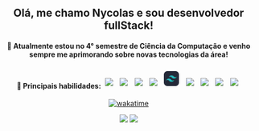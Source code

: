 <h2 align="center">Olá, me chamo Nycolas e sou desenvolvedor fullStack!</h2>

<h4 align="center">
	📖 Atualmente estou no 4° semestre de Ciência da Computação e venho sempre me aprimorando sobre novas tecnologias da área!
</h4>
<h4 align="center">
	🌱 Principais habilidades:
	<img style="padding:5px" width="30px" src="https://cdn.jsdelivr.net/gh/devicons/devicon/icons/javascript/javascript-plain.svg" />
	<img style="padding:5px" width="30px" src="https://cdn.jsdelivr.net/gh/devicons/devicon/icons/typescript/typescript-plain.svg" />
	<img style="padding:5px" width="30px" src="https://cdn.jsdelivr.net/gh/devicons/devicon/icons/react/react-original.svg" />
	<img style="padding:5px" width="30px" src="https://cdn.jsdelivr.net/gh/devicons/devicon/icons/electron/electron-original.svg" />
	<img style="padding:5px" width="30px" src="https://github.com/tandpfun/skill-icons/blob/main/icons/TailwindCSS-Dark.svg" />
	<img style="padding:5px" width="30px" src="https://cdn.jsdelivr.net/gh/devicons/devicon/icons/php/php-original.svg" />
	<img style="padding:5px" width="30px" src="https://cdn.jsdelivr.net/gh/devicons/devicon@latest/icons/laravel/laravel-original.svg" />
	<img style="padding:5px" width="30px" src="https://cdn.jsdelivr.net/gh/devicons/devicon/icons/mysql/mysql-original.svg" />
    <img style="padding:5px" width="30px" src="https://cdn.jsdelivr.net/gh/devicons/devicon/icons/postgresql/postgresql-original.svg" />
</h4>

<div align="center">
	
[![wakatime](https://wakatime.com/badge/user/363b6df7-973d-40f8-9bb5-58600f5dbdc4.svg)](https://wakatime.com/@363b6df7-973d-40f8-9bb5-58600f5dbdc4)
	
</div>
	
<div align="center">
  <img height="188em" src="https://github-readme-stats.vercel.app/api?username=nycolascruz&show_icons=true&include_all_commits=true&count_private=true&theme=midnight-purple&hide_border=true"/>

  <img height="188em" src="https://github-readme-stats-carol42.vercel.app/api/top-langs/?username=nycolascruz&hide_border=true&layout=compact&langs_count=7&theme=midnight-purple"/>
</div>
